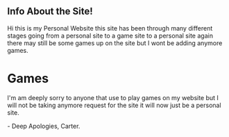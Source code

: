 ## Info About the Site!

Hi this is my Personal Website this site has been through many different stages going from a personal site to a game site to a personal site again there may still be some games up on the site but I wont be adding anymore games.

# Games

I'm am deeply sorry to anyone that use to play games on my website but I will not be taking anymore request for the site it will now just be a personal site.

*-* Deep Apologies, Carter.
